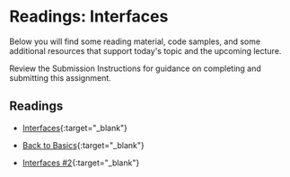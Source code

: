 # Readings: Interfaces

Below you will find some reading material, code samples, and some additional resources that support today's topic and the upcoming lecture.

Review the Submission Instructions for guidance on completing and submitting this assignment.

## Readings

- [Interfaces](https://docs.microsoft.com/en-us/dotnet/csharp/programming-guide/interfaces/){:target="_blank"}

<!-- Mix it up! Create the questions with pointed answers, fill in the blank, or opinion/open ended -->

- [Back to Basics](https://simpleprogrammer.com/back-to-basics-what-is-an-interface/){:target="_blank"}

<!-- Mix it up! Create the questions with pointed answers, fill in the blank, or opinion/open ended -->

- [Interfaces #2](https://docs.microsoft.com/en-us/dotnet/csharp/language-reference/keywords/interface){:target="_blank"}

<!-- Mix it up! Create the questions with pointed answers, fill in the blank, or opinion/open ended -->

<!-- NOTE: "additional resources" may not be relevant for every class. Omit this section or any of the sections below if you don't have anything for your students here -->